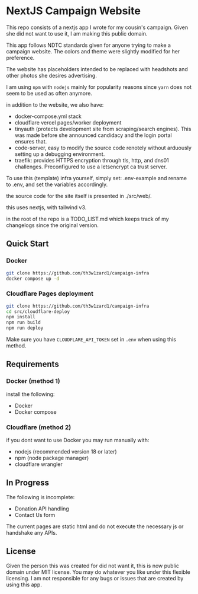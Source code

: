# NextJS Campaign Website

This repo consists of a nextjs app I wrote for my cousin's campaign. Given she did not want to use it, I am making this public domain.

This app follows NDTC standards given for anyone trying to make a campaign website. The colors and theme were slightly modified for her preference.

The website has placeholders intended to be replaced with headshots and other photos she desires advertising.

I am using `npm` with `nodejs` mainly for popularity reasons since `yarn` does not seem to be used as often anymore.

in addition to the website, we also have:
- docker-compose.yml stack
- cloudflare vercel pages/worker deployment
- tinyauth (protects development site from scraping/search engines). This was made before she announced candidacy and the login portal ensures that.
- code-server, easy to modify the source code renotely without arduously setting up a debugging environment.
- traefik: provides HTTPS encryption through tls, http, and dns01 challenges. Preconfigured to use a letsencrypt ca trust server.

To use this (template) infra yourself, simply set:
.env-example and rename to .env, and set the variables accordingly.

the source code for the site itself is presented in ./src/web/.

this uses nextjs, with tailwind v3.

in the root of the repo is a TODO_LIST.md which keeps track of my changelogs since the original version.

## Quick Start

### Docker

```bash
git clone https://github.com/th3w1zard1/campaign-infra
docker compose up -d
```

### Cloudflare Pages deployment

```bash
git clone https://github.com/th3w1zard1/campaign-infra
cd src/cloudflare-deploy
npm install
npm run build
npm run deploy
```

Make sure you have `CLOUDFLARE_API_TOKEN` set in `.env` when using this method.

## Requirements

### Docker (method 1)

install the following:

- Docker
- Docker compose

### Cloudflare (method 2)
if you dont want to use Docker you may run manually with:
- nodejs (recommended version 18 or later)
- npm (node package manager)
- cloudflare wrangler

## In Progress

The following is incomplete:
- Donation API handling
- Contact Us form

The current pages are static html and do not execute the necessary js or handshake any APIs.

## License

Given the person this was created for did not want it, this is now public domain under MIT license. You may do whatever you like under this flexible licensing. I am not responsible for any bugs or issues that are created by using this app. 
